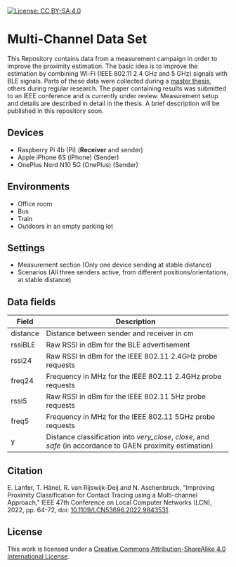 [![License: CC BY-SA 4.0](https://img.shields.io/badge/License-CC%20BY--SA%204.0-lightgrey.svg)](https://creativecommons.org/licenses/by-sa/4.0/)


# Multi-Channel Data Set
This Repository contains data from a measurement campaign in order to improve the proximity estimation. The basic idea is to improve the estimation by combining Wi-Fi (IEEE 802.11 2.4 GHz and 5 GHz) signals with BLE signals. Parts of these data were collected during a [master thesis](https://github.com/elanfer/msc-thesis), others during regular research. The paper containing results was submitted to an IEEE conference and is currently under review. Measurement setup and details are described in detail in the thesis. A brief description will be published in this repository soon.

## Devices
- Raspberry Pi 4b (Pi) (**Receiver** and sender)
- Apple iPhone 6S (iPhone) (Sender)
- OnePlus Nord N10 5G (OnePlus) (Sender)

## Environments
- Office room
- Bus
- Train 
- Outdoors in an empty parking lot

## Settings
- Measurement section (Only one device sending at stable distance)
- Scenarios (All three senders active, from different positions/orientations, at stable distance)

## Data fields
| Field | Description |
|-------|-------------|
| distance| Distance between sender and receiver in cm |
| rssiBLE | Raw RSSI in dBm for the BLE advertisement |
| rssi24  | Raw RSSI in dBm for the IEEE 802.11 2.4GHz probe requests |
| freq24  | Frequency in MHz for the IEEE 802.11 2.4GHz probe requests |
| rssi5   | Raw RSSI in dBm for the IEEE 802.11 5Hz probe requests | 
| freq5   | Frequency in MHz for the IEEE 802.11 5GHz probe requests |
| y       | Distance classification into *very_close*, *close*, and *safe* (in accordance to GAEN proximity estimation) |

## Citation 
E. Lanfer, T. Hänel, R. van Rijswijk-Deij and N. Aschenbruck, "Improving Proximity Classification for Contact Tracing using a Multi-channel Approach," IEEE 47th Conference on Local Computer Networks (LCN), 2022, pp. 64-72, doi: [10.1109/LCN53696.2022.9843531](https://doi.org/10.1109/LCN53696.2022.9843531).

## License
This work is licensed under a [Creative Commons Attribution-ShareAlike 4.0 International License](https://creativecommons.org/licenses/by-sa/4.0/).
